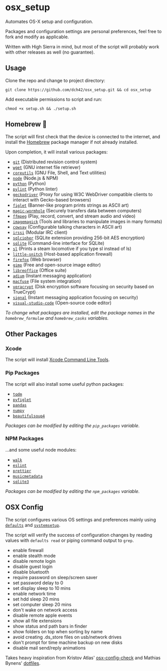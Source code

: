 # osx_setup
Automates OS-X setup and configuration.

Packages and configuration settings are personal preferences, feel free to fork and modify as applicable. 

Written with High Sierra in mind, but most of the script will probably work with other releases as well (no guarantee).

## Usage
Clone the repo and change to project directory:
~~~
git clone https://github.com/dch42/osx_setup.git && cd osx_setup
~~~

Add executable permissions to script and run: 
~~~
chmod +x setup.sh && ./setup.sh
~~~

## Homebrew 🍺 
The script will first check that the device is connected to the internet, and install the [Homebrew](https://brew.sh/) package manager if not already installed.

Upon completion, it will install various packages:
- [`git`](https://git-scm.com/) (Distributed revision control system)
- [`wget`](https://www.gnu.org/software/wget/) (GNU internet file retriever)
- [`coreutils`](https://www.gnu.org/software/coreutils/coreutils.html) (GNU File, Shell, and Text utilities)
- [`node`](https://nodejs.org/en/about/) (Node.js & NPM)
- [`python`](https://www.python.org/) (Python)
- [`pylint`](https://pylint.org/) (Python linter)
- [`geckodriver`](https://github.com/mozilla/geckodriver) (Proxy for using W3C WebDriver compatible clients to interact with Gecko-based browsers)
- [`figlet`](http://www.figlet.org/figlet_history.html) (Banner-like program prints strings as ASCII art)
- [`magic-wormhole`](https://magic-wormhole.readthedocs.io/en/latest/welcome.html) (Securely transfers data between computers)
- [`ffmpeg`](https://ffmpeg.org/about.html) (Play, record, convert, and stream audio and video)
- [`imagemagick`](https://imagemagick.org/script/index.php) (Tools and libraries to manipulate images in many formats)
- [`cowsay`](https://web.archive.org/web/20071026043648/http://www.nog.net/~tony/warez/cowsay.shtml) (Configurable talking characters in ASCII art)
- [`irssi`](https://irssi.org/) (Modular IRC client)
- [`sqlcipher`](https://www.zetetic.net/sqlcipher/) (SQLite extension providing 256-bit AES encryption)
- [`sqlite`](https://sqlite.org/index.html) (Command-line interface for SQLite)
- [`sl`](https://github.com/mtoyoda/sl) (Prints a steam locomotive if you type sl instead of ls)
- [`little-snitch`](https://www.obdev.at/products/littlesnitch/index.html) (Host-based application firewall) 
- [`firefox`](https://www.mozilla.org/en-US/firefox/new/) (Web browser)
- [`gimp`](https://www.gimp.org/about/) (Free and open-source image editor)
- [`libreoffice`](https://www.libreoffice.org/discover/libreoffice/) (Office suite)
- [`adium`](https://adium.im/) (Instant messaging application)
- [`macfuse`](https://osxfuse.github.io/) (File system integration)
- [`veracrypt`](https://www.veracrypt.fr/en/Home.html) (Disk encryption software focusing on security based on TrueCrypt)
- [`signal`](https://www.signal.org/) (Instant messaging application focusing on security)
- [`visual-studio-code`](https://code.visualstudio.com/docs) (Open-source code editor)

*To change what packages are installed, edit the package names in the `homebrew_formulae` and `homebrew_casks` variables.*

## Other Packages
### Xcode
The script will install [Xcode Command Line Tools](https://developer.apple.com/library/archive/technotes/tn2339/_index.html#//apple_ref/doc/uid/DTS40014588-CH1-WHAT_IS_THE_COMMAND_LINE_TOOLS_PACKAGE_).

### Pip Packages
The script will also install some useful python packages:
- [`tqdm`](https://tqdm.github.io/)
- [`pyfiglet`](https://github.com/pwaller/pyfiglet)
- [`pandas`](https://pandas.pydata.org)
- [`numpy`](https://numpy.org/)
- [`beautifulsoup4`](https://beautiful-soup-4.readthedocs.io/en/latest/)

*Packages can be modified by editing the `pip_packages` variable.*

### NPM Packages
...and some useful node modules:
- [`walk`](https://www.npmjs.com/package/walk)
- [`eslint`](https://www.npmjs.com/package/eslint)
- [`prettier`](https://www.npmjs.com/package/prettier)
- [`musicmetadata`](https://www.npmjs.com/package/musicmetadata)
- [`sqlite3`](https://www.npmjs.com/package/sqlite3)

*Packages can be modified by editing the `npm_packages` variable.*

## OSX Config 
The script configures various OS settings and preferences mainly using [`defaults`](https://developer.apple.com/library/archive/documentation/MacOSX/Conceptual/BPRuntimeConfig/Articles/UserPreferences.html) and [`systemsetup`](https://ss64.com/osx/systemsetup.html).

The script will verify the success of configuration changes by reading values with `defaults read` or piping command output to `grep`.

- enable firewall
- enable stealth mode
- disable remote login
- disable guest login
- disable bluetooth
- require password on sleep/screen saver
- set password delay to 0
- set display sleep to 10 mins
- enable network time
- set hdd sleep 20 mins
- set computer sleep 20 mins
- don't wake on network access
- disable remote apple events
- show all file extensions
- show status and path bars in finder
- show folders on top when sorting by name
- avoid creating .ds_store files on usb/network drives
- don't prompt for time machine backup on new disks
- disable mail send/reply animations 

Takes heavy inspiration from Kristov Atlas' [osx-config-check](https://github.com/kristovatlas/osx-config-check) and Mathias Bynens' [dotfiles](https://github.com/mathiasbynens/dotfiles).

